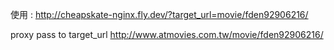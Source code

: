 使用 :
http://cheapskate-nginx.fly.dev/?target_url=movie/fden92906216/

proxy pass to target_url
http://www.atmovies.com.tw/movie/fden92906216/
